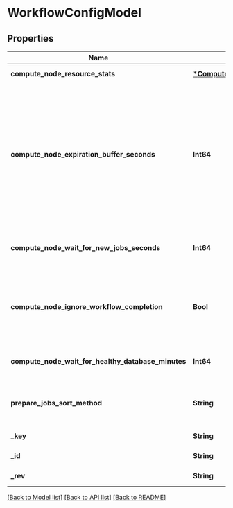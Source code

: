 # WorkflowConfigModel


## Properties
Name | Type | Description | Notes
------------ | ------------- | ------------- | -------------
**compute_node_resource_stats** | [***ComputeNodeResourceStatsModel**](ComputeNodeResourceStatsModel.md) |  | [optional] [default to nothing]
**compute_node_expiration_buffer_seconds** | **Int64** | Inform all compute nodes to shut down this number of seconds before the expiration time. This allows torc to send SIGTERM to all job processes and set all statuses to terminated. Increase the time in cases where the job processes handle SIGTERM and need more time to gracefully shut down. Set the value to 0 to maximize the time given to jobs. If not set, take the database&#39;s default value of 30 seconds. | [optional] [default to nothing]
**compute_node_wait_for_new_jobs_seconds** | **Int64** | Inform all compute nodes to wait for new jobs for this time period before exiting. Does not apply if the workflow is complete. | [optional] [default to nothing]
**compute_node_ignore_workflow_completion** | **Bool** | Inform all compute nodes to ignore workflow completions and hold onto allocations indefinitely. Useful for debugging failed jobs and possibly dynamic workflows where jobs get added after starting. | [optional] [default to false]
**compute_node_wait_for_healthy_database_minutes** | **Int64** | Inform all compute nodes to wait this number of minutes if the database becomes unresponsive. | [optional] [default to nothing]
**prepare_jobs_sort_method** | **String** | Inform all compute nodes to use this sort method when calling the prepare_jobs_for_submission command. | [optional] [default to "gpus_runtime_memory"]
**_key** | **String** |  | [optional] [default to nothing]
**_id** | **String** |  | [optional] [default to nothing]
**_rev** | **String** |  | [optional] [default to nothing]


[[Back to Model list]](../README.md#models) [[Back to API list]](../README.md#api-endpoints) [[Back to README]](../README.md)


